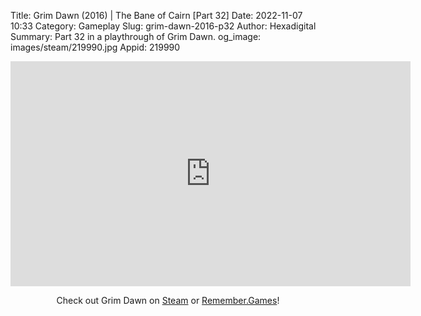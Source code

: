 Title: Grim Dawn (2016) | The Bane of Cairn [Part 32]
Date: 2022-11-07 10:33
Category: Gameplay
Slug: grim-dawn-2016-p32
Author: Hexadigital
Summary: Part 32 in a playthrough of Grim Dawn.
og_image: images/steam/219990.jpg
Appid: 219990

<center><iframe src="https://www.youtube.com/embed/jihrHwhTrTY?feature=oembed" allow="accelerometer; autoplay; encrypted-media; gyroscope; picture-in-picture" width="640" height="360" frameborder="0"></iframe>

Check out Grim Dawn on [Steam](https://store.steampowered.com/app/219990/?curator_clanid=34633900) or [Remember.Games](https://remember.games/game/178/)!</center>

